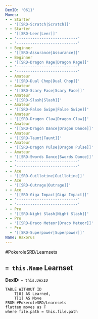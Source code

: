```yaml
---
DexID: '0611'
Moves:
- - Starter
  - '[[SRD-Scratch|Scratch]]'
- - Starter
  - '[[SRD-Leer|Leer]]'
- - '---------------------------'
  - '---------------------------'
- - Beginner
  - '[[SRD-Assurance|Assurance]]'
- - Beginner
  - '[[SRD-Dragon Rage|Dragon Rage]]'
- - '---------------------------'
  - '---------------------------'
- - Amateur
  - '[[SRD-Dual Chop|Dual Chop]]'
- - Amateur
  - '[[SRD-Scary Face|Scary Face]]'
- - Amateur
  - '[[SRD-Slash|Slash]]'
- - Amateur
  - '[[SRD-False Swipe|False Swipe]]'
- - Amateur
  - '[[SRD-Dragon Claw|Dragon Claw]]'
- - Amateur
  - '[[SRD-Dragon Dance|Dragon Dance]]'
- - Amateur
  - '[[SRD-Taunt|Taunt]]'
- - Amateur
  - '[[SRD-Dragon Pulse|Dragon Pulse]]'
- - Amateur
  - '[[SRD-Swords Dance|Swords Dance]]'
- - '---------------------------'
  - '---------------------------'
- - Ace
  - '[[SRD-Guillotine|Guillotine]]'
- - Ace
  - '[[SRD-Outrage|Outrage]]'
- - Ace
  - '[[SRD-Giga Impact|Giga Impact]]'
- - '---------------------------'
  - '---------------------------'
- - Pro
  - '[[SRD-Night Slash|Night Slash]]'
- - Pro
  - '[[SRD-Draco Meteor|Draco Meteor]]'
- - Pro
  - '[[SRD-Superpower|Superpower]]'
Name: Haxorus
---
```


#PokeroleSRD/Learnsets

## `= this.Name` Learnset

**DexID:** `= this.DexID`

```dataview
TABLE WITHOUT ID
    T[0] AS Learned,
    T[1] AS Move
FROM #PokeroleSRD/Learnsets
flatten moves as T
where file.path = this.file.path
```

